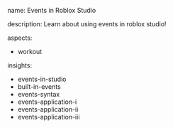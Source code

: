 name: Events in Roblox Studio

description: Learn about using events in roblox studio!

aspects:
- workout

insights:
- events-in-studio
- built-in-events
- events-syntax
- events-application-i
- events-application-ii
- events-application-iii

